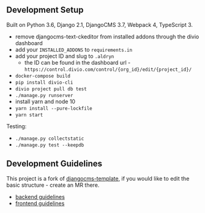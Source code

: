 Development Setup
-------------------------------------------------------------------------------
Built on Python 3.6, Django 2.1, DjangoCMS 3.7, Webpack 4, TypeScript 3.

- remove djangocms-text-ckeditor from installed addons through the divio dashboard
- add your `INSTALLED_ADDONS` to `requirements.in`
- add your project ID and slug to `.aldryn`
    - the ID can be found in the dashboard url - `https://control.divio.com/control/{org_id}/edit/{project_id}/`
- `docker-compose build`
- `pip install divio-cli`
- `divio project pull db test`
- `./manage.py runserver`
- install yarn and node 10
- `yarn install --pure-lockfile`
- `yarn start`

Testing:
- `./manage.py collectstatic`
- `./manage.py test --keepdb`


Development Guidelines
-------------------------------------------------------------------------------
This project is a fork of [djangocms-template](https://gitlab.com/what-digital/djangocms-template/), if you would like to edit the basic structure - create an MR there.

- [backend guidelines](/docs/readme/backend.md)
- [frontend guidelines](/docs/readme/frontend.md)
